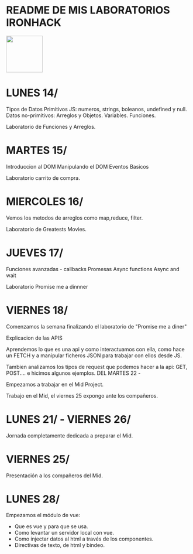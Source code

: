# README DE MIS LABORATORIOS IRONHACK

<img src="https://saturnolabs.com/image/svg/pc.svg" align="center" width=100 heigh="150">

# LUNES 14/

Tipos de Datos Primitivos JS: numeros, strings, boleanos, undefined y null.
Datos no-primitivos: Arreglos y Objetos.
Variables.
Funciones.

Laboratorio de Funciones y Arreglos.

# MARTES 15/

Introduccion al DOM
Manipulando el DOM
Eventos Basicos

Laboratorio carrito de compra.

# MIERCOLES 16/

Vemos los metodos de arreglos como map,reduce, filter.

Laboratorio de Greatests Movies.

# JUEVES 17/

Funciones avanzadas - callbacks
Promesas
Async functions
Async and wait

Laboratorio Promise me a dinnner

# VIERNES 18/

Comenzamos la semana finalizando el laboratorio de "Promise me a diner"

Explicacion de las APIS

Aprendemos lo que es una api y como interactuamos con ella, como hace un FETCH y a manipular ficheros JSON para trabajar con ellos desde JS.

Tambien analizamos los tipos de request que podemos hacer a la api: GET, POST.... e hicimos algunos ejemplos.
DEL MARTES 22 -

Empezamos a trabajar en el Mid Project.

Trabajo en el Mid, el viernes 25 expongo ante los compañeros.

# LUNES 21/ - VIERNES 26/

Jornada completamente dedicada a preparar el Mid.

# VIERNES 25/

Presentación a los compañeros del Mid.

# LUNES 28/

Empezamos el módulo de vue:

- Que es vue y para que se usa.
- Como levantar un servidor local con vue.
- Como injectar datos al html a través de los componentes.
- Directivas de texto, de html y bindeo.
